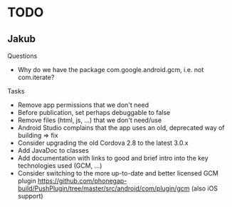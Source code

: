 TODO
====

Jakub
-----
Questions

* Why do we have the package com.google.android.gcm, i.e. not com.iterate?

Tasks

* Remove app permissions that we don't need
* Before publication, set perhaps debuggable to false
* Remove files (html, js, ...) that we don't need/use
* Android Studio complains that the app uses an old, deprecated way of building => fix
* Consider upgrading the old Cordova 2.8 to the latest 3.0.x
* Add JavaDoc to classes
* Add documentation with links to good and brief intro into the key technologies used (GCM, ...)
* Consider switching to the more up-to-date and better licensed GCM plugin
  https://github.com/phonegap-build/PushPlugin/tree/master/src/android/com/plugin/gcm (also iOS support)